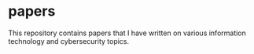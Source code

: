 # papers
This repository contains papers that I have written on various information technology and cybersecurity topics.
